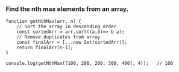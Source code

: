 ### Find the nth max elements from an array.
```
function getNthMax(arr, n) {
    // Sort the array in descending order
    const sortedArr = arr.sort((a,b)=> b-a);
    // Remove duplicates from array
    const finalArr = [...new Set(sortedArr)];
    return finalArr[n-1];
}

console.log(getNthMax([100, 200, 200, 300, 400], 4));   // 100
```
